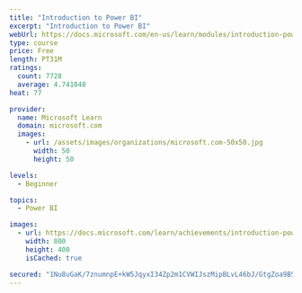```yaml
---
title: "Introduction to Power BI"
excerpt: "Introduction to Power BI"
webUrl: https://docs.microsoft.com/en-us/learn/modules/introduction-power-bi/
type: course
price: Free
length: PT31M
ratings:
  count: 7728
  average: 4.741848
heat: 77

provider:
  name: Microsoft Learn
  domain: microsoft.com
  images:
    - url: /assets/images/organizations/microsoft.com-50x50.jpg
      width: 50
      height: 50

levels:
  - Beginner

topics:
  - Power BI

images:
  - url: https://docs.microsoft.com/learn/achievements/introduction-power-bi-social.png
    width: 800
    height: 400
    isCached: true

secured: "1Nu8uGaK/7znumnpE+kW5JqyxI34Zp2m1CVWIJszMipBLvL46bJ/GtgZoa9B53p41n+3rRLTDZ14Q9SEUQtAgogHZIpQwIGhiAdUnpzosDvivYVvK30+Nf5tEzUlKYmGH5khI3RLGB3YoP9uRA9n6QPFnsNOxqqzkNf6Dbj8Q1EjRLhvt0HT8nXlB2UVEA96faxyheFMwdDHzhlLNYXhJ7hJZQ3dy+Lg+TlqUrWLZSM/laBHQHPeAiAggi18W0Ul0CGekaxrda3ej0Yi0/+fsM37c6rNsurbrASA7G+tuMqCAzWOy9G7qzD1c7u6gTnhZuJtGl+H6v9HJvp5Se334Y9OyYmpPQYNn4ARSjh9FWxDzj0p4xLruBx4pXhBe1+5SM/JgcdVXCdgblCd4TKguuTKlzIo873vE/dbKgX6++g=;NWi1yeEHXyjZYe8Xg31CjA=="
---
```



